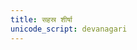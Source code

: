 ```yaml
---
title: सहस्र शीर्षा
unicode_script: devanagari
---
```


<div class="/vedAH/Rk/shAkalam/saMhitA/10/090_sahasra-shIrShA/"  newLevelForH1="2" includeTitle="true"> </div>  

